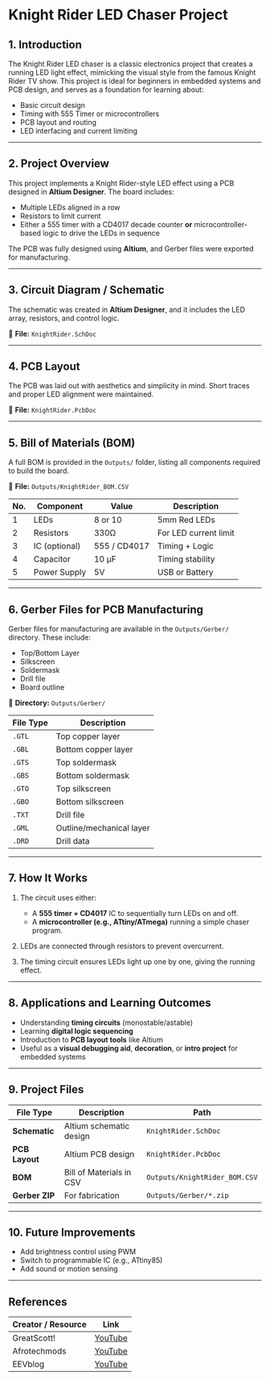 
# Knight Rider LED Chaser Project

## 1. Introduction

The Knight Rider LED chaser is a classic electronics project that creates a running LED light effect, mimicking the visual style from the famous Knight Rider TV show. This project is ideal for beginners in embedded systems and PCB design, and serves as a foundation for learning about:

- Basic circuit design
- Timing with 555 Timer or microcontrollers
- PCB layout and routing
- LED interfacing and current limiting

---

## 2. Project Overview

This project implements a Knight Rider-style LED effect using a PCB designed in **Altium Designer**. The board includes:

- Multiple LEDs aligned in a row
- Resistors to limit current
- Either a 555 timer with a CD4017 decade counter **or** microcontroller-based logic to drive the LEDs in sequence

The PCB was fully designed using **Altium**, and Gerber files were exported for manufacturing.

---

## 3. Circuit Diagram / Schematic

The schematic was created in **Altium Designer**, and it includes the LED array, resistors, and control logic.

📁 **File:** `KnightRider.SchDoc`

---

## 4. PCB Layout

The PCB was laid out with aesthetics and simplicity in mind. Short traces and proper LED alignment were maintained.

📁 **File:** `KnightRider.PcbDoc`

---

## 5. Bill of Materials (BOM)

A full BOM is provided in the `Outputs/` folder, listing all components required to build the board.

📁 **File:** `Outputs/KnightRider_BOM.CSV`

| No. | Component         | Value     | Description          |
|-----|-------------------|-----------|----------------------|
| 1   | LEDs              | 8 or 10   | 5mm Red LEDs         |
| 2   | Resistors         | 330Ω      | For LED current limit|
| 3   | IC (optional)     | 555 / CD4017 | Timing + Logic     |
| 4   | Capacitor         | 10 µF     | Timing stability     |
| 5   | Power Supply      | 5V        | USB or Battery       |

---

## 6. Gerber Files for PCB Manufacturing

Gerber files for manufacturing are available in the `Outputs/Gerber/` directory. These include:

- Top/Bottom Layer
- Silkscreen
- Soldermask
- Drill file
- Board outline

📁 **Directory:** `Outputs/Gerber/`

| File Type | Description                  |
|-----------|------------------------------|
| `.GTL`    | Top copper layer              |
| `.GBL`    | Bottom copper layer           |
| `.GTS`    | Top soldermask                |
| `.GBS`    | Bottom soldermask             |
| `.GTO`    | Top silkscreen                |
| `.GBO`    | Bottom silkscreen             |
| `.TXT`    | Drill file                    |
| `.GML`    | Outline/mechanical layer      |
| `.DRD`    | Drill data                    |

---

## 7. How It Works

1. The circuit uses either:
   - A **555 timer + CD4017** IC to sequentially turn LEDs on and off.
   - A **microcontroller (e.g., ATtiny/ATmega)** running a simple chaser program.

2. LEDs are connected through resistors to prevent overcurrent.

3. The timing circuit ensures LEDs light up one by one, giving the running effect.

---

## 8. Applications and Learning Outcomes

- Understanding **timing circuits** (monostable/astable)
- Learning **digital logic sequencing**
- Introduction to **PCB layout tools** like Altium
- Useful as a **visual debugging aid**, **decoration**, or **intro project** for embedded systems

---

## 9. Project Files

| File Type            | Description                    | Path |
|----------------------|--------------------------------|------|
| **Schematic**        | Altium schematic design         | `KnightRider.SchDoc` |
| **PCB Layout**       | Altium PCB design               | `KnightRider.PcbDoc` |
| **BOM**              | Bill of Materials in CSV        | `Outputs/KnightRider_BOM.CSV` |
| **Gerber ZIP**       | For fabrication                 | `Outputs/Gerber/*.zip` |

---

## 10. Future Improvements

- Add brightness control using PWM
- Switch to programmable IC (e.g., ATtiny85)
- Add sound or motion sensing

---

## References

| Creator / Resource       | Link                                                                 |
|--------------------------|----------------------------------------------------------------------|
| GreatScott!              | [YouTube](https://www.youtube.com/watch?v=f3ptl9K2Zxg)                |
| Afrotechmods             | [YouTube](https://www.youtube.com/watch?v=EGxL8vYqIP0)                |
| EEVblog                  | [YouTube](https://www.youtube.com/watch?v=tbkD73I1T2Y)                |
